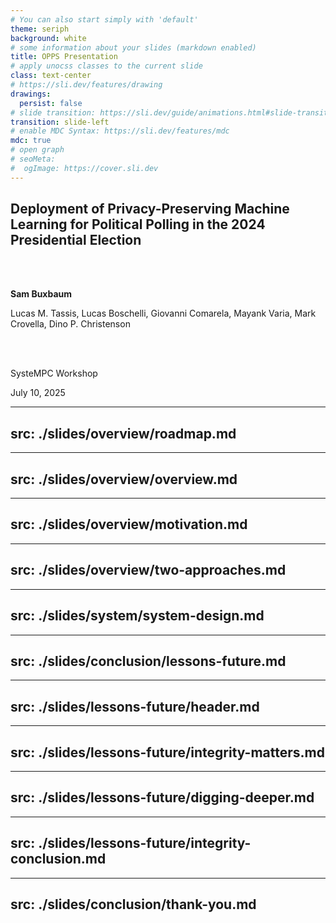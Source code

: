 ```yaml
---
# You can also start simply with 'default'
theme: seriph
background: white
# some information about your slides (markdown enabled)
title: OPPS Presentation
# apply unocss classes to the current slide
class: text-center
# https://sli.dev/features/drawing
drawings:
  persist: false
# slide transition: https://sli.dev/guide/animations.html#slide-transitions
transition: slide-left
# enable MDC Syntax: https://sli.dev/features/mdc
mdc: true
# open graph
# seoMeta:
#  ogImage: https://cover.sli.dev
---
```


<style>
.slidev-layout, .slidev-page {
  background: white !important;
  color: black !important;
}

.slidev-layout h1, .slidev-layout h2, .slidev-layout h3, 
.slidev-layout h4, .slidev-layout h5, .slidev-layout h6 {
  color: black !important;
}

.slidev-layout p, .slidev-layout li, .slidev-layout strong {
  color: black !important;
}

/* Indent bullets that come after headings or paragraphs */
.slidev-layout h1 + ul,
.slidev-layout h2 + ul,
.slidev-layout h3 + ul,
.slidev-layout h4 + ul,
.slidev-layout h5 + ul,
.slidev-layout h6 + ul,
.slidev-layout p + ul {
  margin-left: 2rem;
}
</style>


## Deployment of Privacy-Preserving Machine Learning for Political Polling in the 2024 Presidential Election

<br>
<br>

**Sam Buxbaum**

Lucas M. Tassis, Lucas Boschelli, Giovanni Comarela, Mayank Varia, Mark Crovella, Dino P. Christenson

<br>
<br>

SysteMPC Workshop

July 10, 2025

<SlideCurrentNo class="absolute bottom-8 right-10"/>

---
src: ./slides/overview/roadmap.md
---

---
src: ./slides/overview/overview.md
---

---
src: ./slides/overview/motivation.md
---

---
src: ./slides/overview/two-approaches.md
---

---
src: ./slides/system/system-design.md
---

---
src: ./slides/conclusion/lessons-future.md
---

---
src: ./slides/lessons-future/header.md
---

---
src: ./slides/lessons-future/integrity-matters.md
---

---
src: ./slides/lessons-future/digging-deeper.md
---

---
src: ./slides/lessons-future/integrity-conclusion.md
---

---
src: ./slides/conclusion/thank-you.md
---